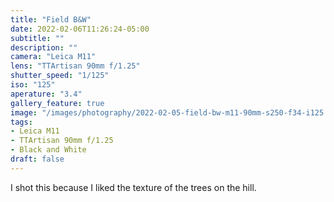 ```yaml
---
title: "Field B&W"
date: 2022-02-06T11:26:24-05:00
subtitle: ""
description: ""
camera: "Leica M11"
lens: "TTArtisan 90mm f/1.25"
shutter_speed: "1/125"
iso: "125"
aperature: "3.4"
gallery_feature: true
image: "/images/photography/2022-02-05-field-bw-m11-90mm-s250-f34-i125.JPG"
tags:
- Leica M11
- TTArtisan 90mm f/1.25
- Black and White
draft: false
---
```


I shot this because I liked the texture of the trees on the hill.
